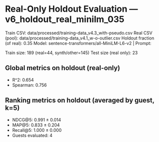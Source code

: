 # Real-Only Holdout Evaluation — v6_holdout_real_minilm_035

Train CSV: data/processed/training-data_v4.3_with-pseudo.csv
Real CSV (pool): data/processed/training-data_v4.1_w-o-outlier.csv
Holdout fraction (of real): 0.35
Model: sentence-transformers/all-MiniLM-L6-v2 | Prompt: <none>

Train size: 189 (real=44, synth/other=145)
Test size (real only): 23

## Global metrics on holdout (real-only)

- R^2: 0.654
- Spearman: 0.756

## Ranking metrics on holdout (averaged by guest, k=5)

- NDCG@5: 0.991 ± 0.014
- MAP@5: 0.833 ± 0.204
- Recall@5: 1.000 ± 0.000
- Guests evaluated: 4